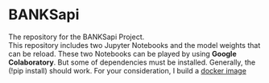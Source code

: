 # BANKSapi
The repository for the BANKSapi Project.  
This repository includes two Jupyter Notebooks and the model weights that can be reload.
These two Notebooks can be played by using **Google Colaboratory**. But some of dependencies must be installed. Generally, the (!pip install) should work. For your consideration, I build a [docker image](https://hub.docker.com/r/cican)
